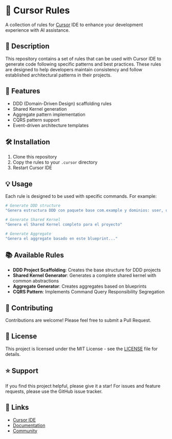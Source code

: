 # 🎯 Cursor Rules

A collection of rules for [Cursor](https://cursor.sh) IDE to enhance your development experience with AI assistance.

## 📝 Description

This repository contains a set of rules that can be used with Cursor IDE to generate code following specific patterns and best practices. These rules are designed to help developers maintain consistency and follow established architectural patterns in their projects.

## 🚀 Features

- DDD (Domain-Driven Design) scaffolding rules
- Shared Kernel generation
- Aggregate pattern implementation
- CQRS pattern support
- Event-driven architecture templates

## 🛠️ Installation

1. Clone this repository
2. Copy the rules to your `.cursor` directory
3. Restart Cursor IDE

## 💡 Usage

Each rule is designed to be used with specific commands. For example:

```bash
# Generate DDD structure
"Genera estructura DDD con paquete base com.example y dominios: user, order"

# Generate Shared Kernel
"Genera el Shared Kernel completo para el proyecto"

# Generate Aggregate
"Genera el aggregate basado en este blueprint..."
```

## 📚 Available Rules

- **DDD Project Scaffolding**: Creates the base structure for DDD projects
- **Shared Kernel Generator**: Generates a complete shared kernel with common abstractions
- **Aggregate Generator**: Creates aggregates based on blueprints
- **CQRS Pattern**: Implements Command Query Responsibility Segregation

## 🤝 Contributing

Contributions are welcome! Please feel free to submit a Pull Request.

## 📄 License

This project is licensed under the MIT License - see the [LICENSE](LICENSE) file for details.

## ⭐ Support

If you find this project helpful, please give it a star! For issues and feature requests, please use the GitHub issue tracker.

## 🔗 Links

- [Cursor IDE](https://cursor.sh)
- [Documentation](https://cursor.sh/docs)
- [Community](https://community.cursor.sh)
